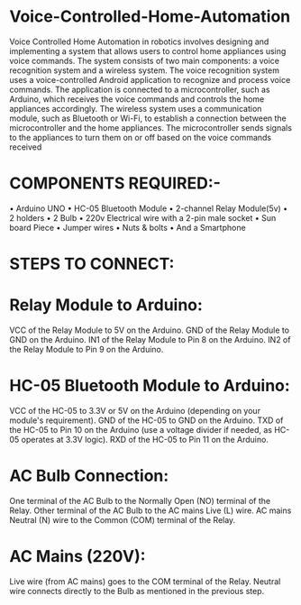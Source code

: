 # Voice-Controlled-Home-Automation
Voice Controlled Home Automation in robotics involves designing and implementing a system that allows users to control home appliances using voice commands. The system consists of two main components: a voice recognition system and a wireless system.
The voice recognition system uses a voice-controlled Android application to
recognize and process voice commands. The application is connected to a
microcontroller, such as Arduino, which receives the voice commands and controls
the home appliances accordingly.
The wireless system uses a communication module, such as Bluetooth or Wi-Fi, to
establish a connection between the microcontroller and the home appliances. The
microcontroller sends signals to the appliances to turn them on or off based on the
voice commands received

# COMPONENTS REQUIRED:-
• Arduino UNO
• HC-05 Bluetooth Module 
• 2-channel Relay Module(5v) 
• 2 holders
• 2 Bulb
• 220v Electrical wire with a 2-pin male socket 
• Sun board Piece
• Jumper wires
• Nuts & bolts
• And a Smartphone

# STEPS TO CONNECT:

# Relay Module to Arduino:
VCC of the Relay Module to 5V on the Arduino.
GND of the Relay Module to GND on the Arduino.
IN1 of the Relay Module to Pin 8 on the Arduino.
IN2 of the Relay Module to Pin 9 on the Arduino.


# HC-05 Bluetooth Module to Arduino:
VCC of the HC-05 to 3.3V or 5V on the Arduino (depending on your module's requirement).
GND of the HC-05 to GND on the Arduino.
TXD of the HC-05 to Pin 10 on the Arduino (use a voltage divider if needed, as HC-05 operates at 3.3V logic).
RXD of the HC-05 to Pin 11 on the Arduino.


# AC Bulb Connection:
One terminal of the AC Bulb to the Normally Open (NO) terminal of the Relay.
Other terminal of the AC Bulb to the AC mains Live (L) wire.
AC mains Neutral (N) wire to the Common (COM) terminal of the Relay.


# AC Mains (220V):
Live wire (from AC mains) goes to the COM terminal of the Relay.
Neutral wire connects directly to the Bulb as mentioned in the previous step.
